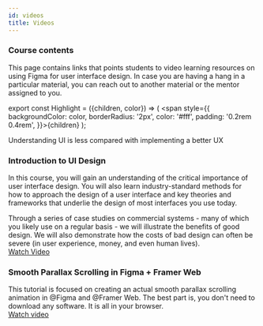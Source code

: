 ```yaml
---
id: videos
title: Videos
---
```


### Course contents

This page contains links that points students to video learning resources on using Figma for user interface design. In case you are having a hang in a particular material, you can reach out to another material or the mentor assigned to you.

export const Highlight = ({children, color}) => ( <span style={{
      backgroundColor: color,
      borderRadius: '2px',
      color: '#fff',
      padding: '0.2rem 0.4rem',
    }}>{children}</span> );

<Highlight color="#25c2a0">Understanding UI is less compared with implementing a better UX</Highlight>
<br />

### Introduction to UI Design

In this course, you will gain an understanding of the critical importance of user interface design. You will also learn industry-standard methods for how to approach the design of a user interface and key theories and frameworks that underlie the design of most interfaces you use today.

Through a series of case studies on commercial systems - many of which you likely use on a regular basis - we will illustrate the benefits of good design. We will also demonstrate how the costs of bad design can often be severe (in user experience, money, and even human lives). <br />
[Watch Video](https://www.coursera.org/learn/ui-design?action=enroll)

### Smooth Parallax Scrolling in Figma + Framer Web

This tutorial is focused on creating an actual smooth parallax scrolling animation in @Figma and @Framer Web. The best part is, you don't need to download any software. It is all in your browser.<br />
[Watch video](https://www.youtube.com/watch?v=wx0MpSDIGvg&feature=youtu.be)
